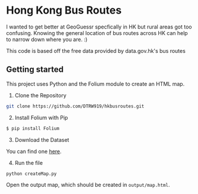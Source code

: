 # Hong Kong Bus Routes

I wanted to get better at GeoGuessr specfically in HK but rural areas got too confusing.
Knowing the general location of bus routes across HK can help to narrow down where you are. :)

This code is based off the free data provided by data.gov.hk's bus routes

## Getting started
This project uses Python and the Folium module to create an HTML map.

1. Clone the Repository

```bash
git clone https://github.com/DTRW919/hkbusroutes.git
```

2. Install Folium with Pip

```bash
$ pip install Folium
```

3. Download the Dataset

You can find one [here](https://data.gov.hk/en-data/dataset/hk-td-tis_23-routes-fares-geojson).

4. Run the file

```bash
python createMap.py
```

Open the output map, which should be created in `output/map.html`.
